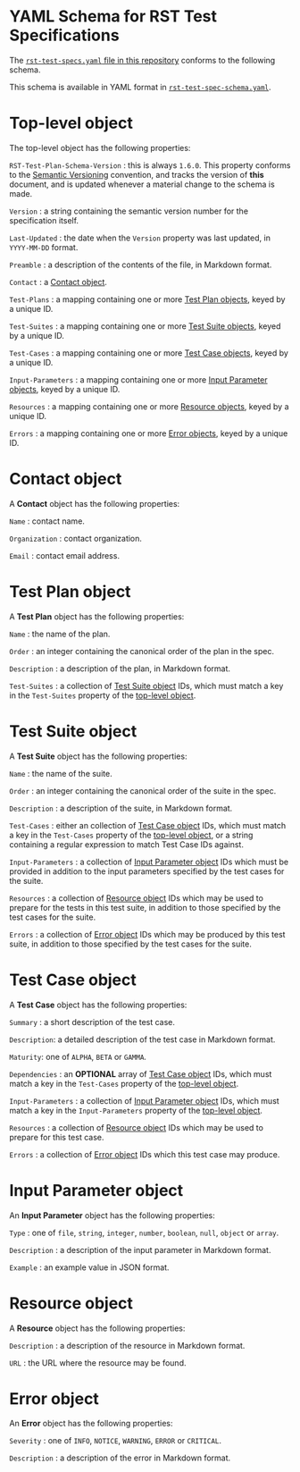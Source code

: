 # YAML Schema for RST Test Specifications

The [`rst-test-specs.yaml` file in this repository](rst-test-specs.yaml)
conforms to the following schema.

This schema is available in YAML format in
[`rst-test-spec-schema.yaml`](rst-test-spec-schema.yaml).

# Top-level object

The top-level object has the following properties:

`RST-Test-Plan-Schema-Version`
: this is always `1.6.0`. This property conforms to the [Semantic
Versioning](https://semver.org) convention, and tracks the version of **this**
document, and is updated whenever a material change to the schema is made.

`Version`
: a string containing the semantic version number for the specification itself.

`Last-Updated`
: the date when the `Version` property was last updated, in `YYYY-MM-DD` format.

`Preamble`
: a description of the contents of the file, in Markdown format.

`Contact`
: a [Contact object](#contact-object).

`Test-Plans`
: a mapping containing one or more [Test Plan objects](#test-plan-object), keyed
by a unique ID.

`Test-Suites`
: a mapping containing one or more [Test Suite objects](#test-suite-object),
keyed by a unique ID.

`Test-Cases`
: a mapping containing one or more [Test Case objects](#test-case-object),
keyed by a unique ID.

`Input-Parameters`
: a mapping containing one or more [Input Parameter
objects](#input-parameter-object), keyed by a unique ID.

`Resources`
: a mapping containing one or more [Resource objects](#resource-object), keyed
by a unique ID.

`Errors`
: a mapping containing one or more [Error objects](#error-object), keyed by a
unique ID.

# Contact object

A **Contact** object has the following properties:

`Name`
: contact name.

`Organization`
: contact organization.

`Email`
: contact email address.

# Test Plan object

A **Test Plan** object has the following properties:

`Name`
: the name of the plan.

`Order`
: an integer containing the canonical order of the plan in the spec.

`Description`
: a description of the plan, in Markdown format.

`Test-Suites`
: a collection of [Test Suite object](#test-suite-object) IDs, which must match
a key in the `Test-Suites` property of the [top-level
object](#top-level-object).

# Test Suite object

A **Test Suite** object has the following properties:

`Name`
: the name of the suite.

`Order`
: an integer containing the canonical order of the suite in the spec.

`Description`
: a description of the suite, in Markdown format.

`Test-Cases`
: either an collection of [Test Case object](#test-case-object) IDs, which must
match a key in the `Test-Cases` property of the [top-level
object](#top-level-object), or a string containing a regular expression to match
Test Case IDs against.

`Input-Parameters`
: a collection of [Input Parameter object](#input-parameter-object) IDs which
must be provided in addition to the input parameters specified by the test cases
for the suite.

`Resources`
: a collection of [Resource object](#resource-object]) IDs which may be used to
prepare for the tests in this test suite, in addition to those specified by the
test cases for the suite.

`Errors`
: a collection of [Error object](#error-object]) IDs which may be produced by
this test suite, in addition to those specified by the test cases for the suite.

# Test Case object

A **Test Case** object has the following properties:

`Summary`
: a short description of the test case.

`Description`: a detailed description of the test case in Markdown format.

`Maturity`: one of `ALPHA`, `BETA` or `GAMMA`.

`Dependencies`
: an **OPTIONAL** array of [Test Case object](#test-case-object) IDs, which must
match a key in the  `Test-Cases` property of the [top-level
object](#top-level-object).

`Input-Parameters`
: a collection of [Input Parameter object](#input-parameter-object) IDs, which
must match a key in the `Input-Parameters` property of the [top-level
object](#top-level-object).

`Resources`
: a collection of [Resource object](#resource-object]) IDs which may be used to
prepare for this test case.

`Errors`
: a collection of [Error object](#error-object]) IDs which this test case may
produce.

# Input Parameter object

An **Input Parameter** object has the following properties:

`Type`
: one of `file`, `string`, `integer`, `number`, `boolean`, `null`, `object` or
`array`.

`Description`
: a description of the input parameter in Markdown format.

`Example`
: an example value in JSON format.

# Resource object

A **Resource** object has the following properties:

`Description`
: a description of the resource in Markdown format.

`URL`
: the URL where the resource may be found.

# Error object

An **Error** object has the following properties:

`Severity`
: one of `INFO`, `NOTICE`, `WARNING`, `ERROR` or `CRITICAL`.

`Description`
: a description of the error in Markdown format.
